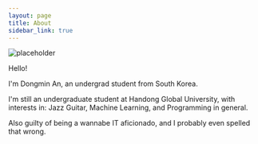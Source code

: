 ```yaml
---
layout: page
title: About
sidebar_link: true
---
```


![placeholder](https://dksehdals216.github.io/assets/images/rubber_duck.jpg)

Hello!

I'm Dongmin An, an undergrad student from South Korea.


I'm still an undergraduate student at Handong Global University, with interests in: Jazz Guitar, Machine Learning, and Programming in general. 

Also guilty of being a wannabe IT aficionado, and I probably even spelled that wrong.
